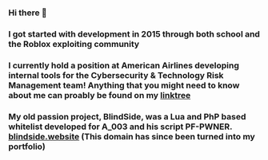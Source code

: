 ### Hi there 👋

### I got started with development in 2015 through both school and the Roblox exploiting community
### I currently hold a position at American Airlines developing internal tools for the Cybersecurity & Technology Risk Management team! Anything that you might need to know about me can proably be found on my [linktree](https://linktr.ee/skribb11es)
### My old passion project, BlindSide, was a Lua and PhP based whitelist developed for A_003 and his script PF-PWNER. [blindside.website](https://blindside.website/) (This domain has since been turned into my portfolio)
